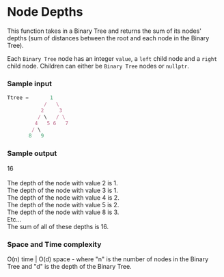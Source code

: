 # Node Depths

This function takes in a Binary Tree and returns the sum of its nodes' depths (sum of distances between the root and each node in the Binary Tree).

Each `Binary Tree` node has an integer `value`, a `left` child node and a `right` child node. Children can either be `Binary Tree` nodes or `nullptr`.

### Sample input
```javascript
Ttree =       1
            /   \
           2     3
          / \   / \
         4   5 6   7
        / \
       8   9
```
### Sample output

16 \
\
The depth of the node with value 2 is 1.\
The depth of the node with value 3 is 1.\
The depth of the node with value 4 is 2.\
The depth of the node with value 5 is 2.\
The depth of the node with value 8 is 3.\
Etc...\
The sum of all of these depths is 16.

### Space and Time complexity
O(n) time | O(d) space - where "n" is the number of nodes in the Binary Tree and "d" is the depth of the Binary Tree. 